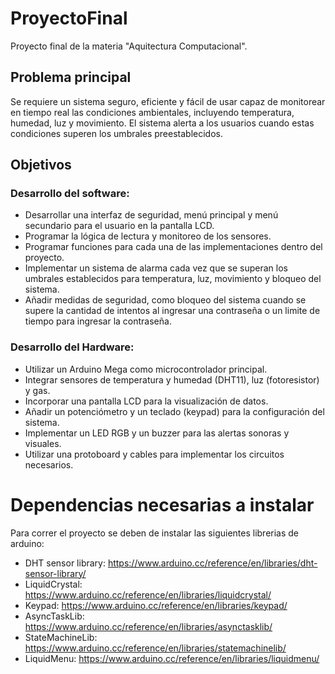 # ProyectoFinal
Proyecto final de la materia "Aquitectura Computacional".
## Problema principal 
Se requiere un sistema seguro, eficiente y fácil de usar capaz de monitorear en tiempo real las condiciones ambientales, incluyendo temperatura, humedad, luz y movimiento. El sistema alerta a los usuarios cuando estas condiciones superen los umbrales preestablecidos.
## Objetivos
### Desarrollo del software:
- Desarrollar una interfaz de seguridad, menú principal y menú secundario para el usuario en la pantalla LCD.
- Programar la lógica de lectura y monitoreo de los sensores.
- Programar funciones para cada una de las implementaciones dentro del proyecto.
- Implementar un sistema de alarma cada vez que se superan los umbrales establecidos para temperatura, luz, movimiento y bloqueo del sistema.
- Añadir medidas de seguridad, como bloqueo del sistema cuando se supere la cantidad de intentos al ingresar una contraseña o un limite de tiempo para ingresar la contraseña.
### Desarrollo del Hardware:
- Utilizar un Arduino Mega como microcontrolador principal. 
- Integrar sensores de temperatura y humedad (DHT11), luz (fotoresistor) y gas. 
- Incorporar una pantalla LCD para la visualización de datos. 
- Añadir un potenciómetro y un teclado (keypad) para la configuración del sistema.
- Implementar un LED RGB y un buzzer para las alertas sonoras y visuales.
- Utilizar una protoboard y cables para implementar los circuitos necesarios.
# Dependencias necesarias a instalar
Para correr el proyecto se deben de instalar las siguientes librerias de arduino:
- DHT sensor library: https://www.arduino.cc/reference/en/libraries/dht-sensor-library/
- LiquidCrystal: https://www.arduino.cc/reference/en/libraries/liquidcrystal/
- Keypad: https://www.arduino.cc/reference/en/libraries/keypad/
- AsyncTaskLib: https://www.arduino.cc/reference/en/libraries/asynctasklib/
- StateMachineLib: https://www.arduino.cc/reference/en/libraries/statemachinelib/
- LiquidMenu: https://www.arduino.cc/reference/en/libraries/liquidmenu/
